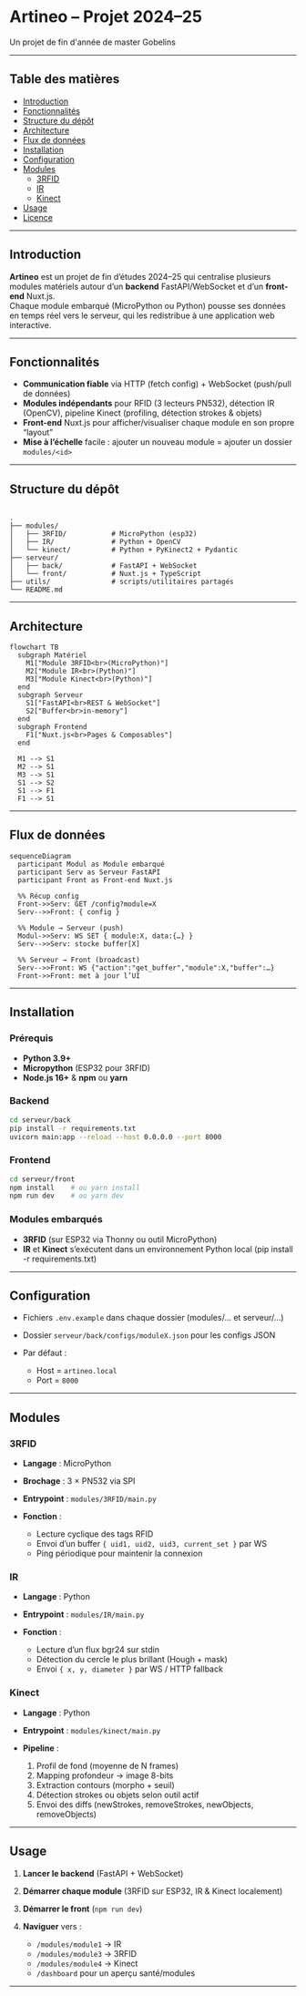 # Artineo – Projet 2024–25

Un projet de fin d'année de master Gobelins

---

## Table des matières

- [Introduction](#introduction)  
- [Fonctionnalités](#fonctionnalités)  
- [Structure du dépôt](#structure-du-dépôt)  
- [Architecture](#architecture)  
- [Flux de données](#flux-de-données)  
- [Installation](#installation)  
- [Configuration](#configuration)  
- [Modules](#modules)  
  - [3RFID](#3rfid)  
  - [IR](#ir)  
  - [Kinect](#kinect)  
- [Usage](#usage)  
- [Licence](#licence)  

---

## Introduction

**Artineo** est un projet de fin d’études 2024–25 qui centralise plusieurs modules matériels autour d’un **backend** FastAPI/WebSocket et d’un **front-end** Nuxt.js.  
Chaque module embarqué (MicroPython ou Python) pousse ses données en temps réel vers le serveur, qui les redistribue à une application web interactive.

---

## Fonctionnalités

- **Communication fiable** via HTTP (fetch config) + WebSocket (push/pull de données)
- **Modules indépendants** pour RFID (3 lecteurs PN532), détection IR (OpenCV), pipeline Kinect (profiling, détection strokes & objets)
- **Front-end** Nuxt.js pour afficher/visualiser chaque module en son propre “layout”
- **Mise à l’échelle** facile : ajouter un nouveau module = ajouter un dossier `modules/<id>`

---

## Structure du dépôt

```

.
├── modules/
│   ├── 3RFID/           # MicroPython (esp32)
│   ├── IR/              # Python + OpenCV
│   └── kinect/          # Python + PyKinect2 + Pydantic
├── serveur/
│   ├── back/            # FastAPI + WebSocket
│   └── front/           # Nuxt.js + TypeScript
├── utils/               # scripts/utilitaires partagés
└── README.md

````

---

## Architecture

```mermaid
flowchart TB
  subgraph Matériel
    M1["Module 3RFID<br>(MicroPython)"]
    M2["Module IR<br>(Python)"]
    M3["Module Kinect<br>(Python)"]
  end
  subgraph Serveur
    S1["FastAPI<br>REST & WebSocket"]
    S2["Buffer<br>in-memory"]
  end
  subgraph Frontend
    F1["Nuxt.js<br>Pages & Composables"]
  end

  M1 --> S1
  M2 --> S1
  M3 --> S1
  S1 --> S2
  S1 --> F1
  F1 --> S1
````

---

## Flux de données

```mermaid
sequenceDiagram
  participant Modul as Module embarqué
  participant Serv as Serveur FastAPI
  participant Front as Front-end Nuxt.js

  %% Récup config
  Front->>Serv: GET /config?module=X
  Serv-->>Front: { config }

  %% Module → Serveur (push)
  Modul->>Serv: WS SET { module:X, data:{…} }
  Serv-->>Serv: stocke buffer[X]

  %% Serveur → Front (broadcast)
  Serv-->>Front: WS {"action":"get_buffer","module":X,"buffer":…}
  Front->>Front: met à jour l’UI
```

---

## Installation

### Prérequis

* **Python 3.9+**
* **Micropython** (ESP32 pour 3RFID)
* **Node.js 16+** & **npm** ou **yarn**

### Backend

```bash
cd serveur/back
pip install -r requirements.txt
uvicorn main:app --reload --host 0.0.0.0 --port 8000
```

### Frontend

```bash
cd serveur/front
npm install    # ou yarn install
npm run dev    # ou yarn dev
```

### Modules embarqués

* **3RFID** (sur ESP32 via Thonny ou outil MicroPython)
* **IR** et **Kinect** s’exécutent dans un environnement Python local (pip install -r requirements.txt)

---

## Configuration

* Fichiers `.env.example` dans chaque dossier (modules/… et serveur/…)
* Dossier `serveur/back/configs/moduleX.json` pour les configs JSON
* Par défaut :

  * Host = `artineo.local`
  * Port = `8000`

---

## Modules

### 3RFID

* **Langage** : MicroPython
* **Brochage** : 3 × PN532 via SPI
* **Entrypoint** : `modules/3RFID/main.py`
* **Fonction** :

  * Lecture cyclique des tags RFID
  * Envoi d’un buffer `{ uid1, uid2, uid3, current_set }` par WS
  * Ping périodique pour maintenir la connexion

### IR

* **Langage** : Python
* **Entrypoint** : `modules/IR/main.py`
* **Fonction** :

  * Lecture d’un flux bgr24 sur stdin
  * Détection du cercle le plus brillant (Hough + mask)
  * Envoi `{ x, y, diameter }` par WS / HTTP fallback

### Kinect

* **Langage** : Python
* **Entrypoint** : `modules/kinect/main.py`
* **Pipeline** :

  1. Profil de fond (moyenne de N frames)
  2. Mapping profondeur → image 8-bits
  3. Extraction contours (morpho + seuil)
  4. Détection strokes ou objets selon outil actif
  5. Envoi des diffs (newStrokes, removeStrokes, newObjects, removeObjects)

---

## Usage

1. **Lancer le backend** (FastAPI + WebSocket)
2. **Démarrer chaque module** (3RFID sur ESP32, IR & Kinect localement)
3. **Démarrer le front** (`npm run dev`)
4. **Naviguer** vers :

   * `/modules/module1` → IR
   * `/modules/module3` → 3RFID
   * `/modules/module4` → Kinect
   * `/dashboard` pour un aperçu santé/modules

---